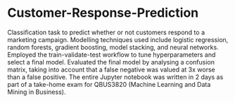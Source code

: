 # Customer-Response-Prediction

Classification task to predict whether or not customers respond to a marketing campaign. Modelling techniques used include logistic regression, random forests, gradient boosting, model stacking, and neural networks. Employed the train-validate-test workflow to tune hyperparameters and select a final model. Evaluated the final model by analysing a confusion matrix, taking into account that a false negative was valued at 3x worse than a false positive. The entire Jupyter notebook was written in 2 days as part of a take-home exam for QBUS3820 (Machine Learning and Data Mining in Business).
